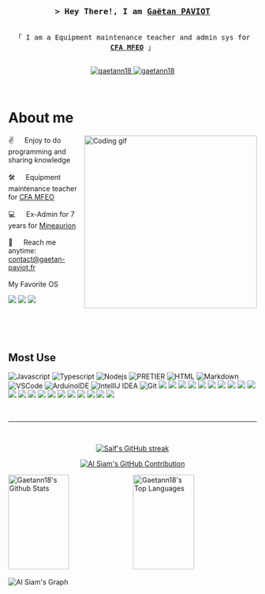 
<!-- Intro  -->
<h3 align="center">
        <samp>&gt; Hey There!, I am
                <b><a target="_blank" href="http://gaetan-paviot.fr/">Gaëtan PAVIOT</a></b>
        </samp>
</h3>


<p align="center"> 
  <samp>
    <br>
    「 I am a Equipment maintenance teacher and admin sys for <b><a target="_blank" href="http://cfa-mfeo.fr">CFA MFEO</a></b></b> 」
    <br>
    <br>
  </samp>
</p>

<p align="center">
 <a href="http://gaetan-paviot.fr/" target="blank">
  <img src="https://img.shields.io/badge/Website-DC143C?style=for-the-badge&logo=medium&logoColor=white" alt="gaetann18" />
 </a>
 <a href="https://www.linkedin.com/in/gaetan-paviot/" target="_blank">
  <img src="https://img.shields.io/badge/LinkedIn-0077B5?style=for-the-badge&logo=linkedin&logoColor=white" alt="gaetann18"/>

  </a> 
</p>
<br />

<!-- About Section -->
 # About me
 
<p>
 <img align="right" width="350" src="https://media1.giphy.com/media/qgQUggAC3Pfv687qPC/giphy.gif" alt="Coding gif" />
  
 ✌️ &emsp; Enjoy to do programming and sharing knowledge <br/><br/>
 🛠️ &emsp; Equipment maintenance teacher for <a target="_blank" href="http://cfa-mfeo.fr">CFA MFEO</a><br/><br/>
 💻 &emsp; Ex-Admin for 7 years for <a target="_blank" href="http://mineaurion.com">Mineaurion</a><br/><br/>
 📧 &emsp; Reach me anytime: contact@gaetan-paviot.fr<br/><br/>
 My Favorite OS

![](https://img.shields.io/badge/Debian-A81D33?style=for-the-badge&logo=debian&logoColor=white)
![](https://img.shields.io/badge/iOS-000000?style=for-the-badge&logo=ios&logoColor=white)
![](https://img.shields.io/badge/WSL-0a97f5?style=for-the-badge&logo=linux&logoColor=white)
</p>

<br/>
<br/>
<br/>

## Most Use
![Javascript](https://img.shields.io/badge/Javascript-F0DB4F?style=for-the-badge&labelColor=black&logo=javascript&logoColor=F0DB4F)
![Typescript](https://img.shields.io/badge/Typescript-007acc?style=for-the-badge&labelColor=black&logo=typescript&logoColor=007acc)
![Nodejs](https://img.shields.io/badge/Nodejs-3C873A?style=for-the-badge&labelColor=black&logo=node.js&logoColor=3C873A)
![PRETIER](https://img.shields.io/badge/prettier-1A2C34?style=for-the-badge&logo=prettier&logoColor=F7BA3E)
![HTML](https://img.shields.io/badge/HTML5-E34F26?style=for-the-badge&logo=html5&logoColor=white)
![Markdown](https://img.shields.io/badge/Markdown-000000?style=for-the-badge&logo=markdown&logoColor=white)
![VSCode](https://img.shields.io/badge/Visual_Studio-0078d7?style=for-the-badge&logo=visual%20studio&logoColor=white)
![ArduinoIDE](https://img.shields.io/badge/Arduino_IDE-00979D?style=for-the-badge&logo=arduino&logoColor=white)
![IntellIJ IDEA](https://img.shields.io/badge/IntelliJ_IDEA-000000.svg?style=for-the-badge&logo=intellij-idea&logoColor=white)
![Git](https://img.shields.io/badge/Git-F05032?style=for-the-badge&logo=git&logoColor=white)
![](https://img.shields.io/badge/Azure_DevOps-0078D7?style=for-the-badge&logo=azure-devops&logoColor=white)
![](https://img.shields.io/badge/GitHub_Actions-2088FF?style=for-the-badge&logo=github-actions&logoColor=white)
![](https://img.shields.io/badge/Google_Cloud-4285F4?style=for-the-badge&logo=google-cloud&logoColor=white)
![](https://img.shields.io/badge/iCloud-3693F3?style=for-the-badge&logo=iCloud&logoColor=white)
![](https://img.shields.io/badge/MySQL-00000F?style=for-the-badge&logo=mysql&logoColor=white)
![](https://img.shields.io/badge/VMware-607078?logo=vmware&logoColor=white&style=for-the-badge)
![](https://img.shields.io/badge/microsoft%20azure-0089D6?style=for-the-badge&logo=microsoft-azure&logoColor=white)
![](https://img.shields.io/badge/Microsoft_Access-A4373A?style=for-the-badge&logo=microsoft-access&logoColor=white)
![](https://img.shields.io/badge/Microsoft_Office-D83B01?style=for-the-badge&logo=microsoft-office&logoColor=white)
![](https://img.shields.io/badge/Trello-0052CC?style=for-the-badge&logo=trello&logoColor=white)
![](https://img.shields.io/badge/Notion-000000?style=for-the-badge&logo=notion&logoColor=white)
![](https://img.shields.io/badge/Google%20Scholar-4285F4?style=for-the-badge&logo=google-scholar&logoColor=white)
![](https://img.shields.io/badge/Adobe%20Creative%20Cloud-DA1F26?style=for-the-badge&logo=Adobe%20Creative%20Cloud&logoColor=white)
![](	https://img.shields.io/badge/Canva-%2300C4CC.svg?&style=for-the-badge&logo=Canva&logoColor=white)
![](https://img.shields.io/badge/Figma-F24E1E?style=for-the-badge&logo=figma&logoColor=white)
![](https://img.shields.io/badge/Krita-203759?style=for-the-badge&logo=krita&logoColor=EEF37B)
![](https://img.shields.io/badge/-Arduino-00979D?style=for-the-badge&logo=Arduino&logoColor=white)
![](https://img.shields.io/badge/docker-%230db7ed.svg?style=for-the-badge&logo=docker&logoColor=white)
![](https://img.shields.io/badge/grafana-%23F46800.svg?style=for-the-badge&logo=grafana&logoColor=white)
![](https://img.shields.io/badge/Prometheus-E6522C?style=for-the-badge&logo=Prometheus&logoColor=white)
![](https://img.shields.io/badge/-RaspberryPi-C51A4A?style=for-the-badge&logo=Raspberry-Pi)



<br/>
<hr/>
<br/>

<p align="center">
  <a href="https://github.com/gaetann18">
    <img src="https://github-readme-streak-stats.herokuapp.com/?user=gaetann18&theme=radical&border=7F3FBF&background=0D1117" alt="Saif's GitHub streak"/>
  </a>
</p>

<p align="center">
  <a href="https://github.com/gaetann18">
    <img src="https://github-profile-summary-cards.vercel.app/api/cards/profile-details?username=gaetann18&theme=radical" alt="Al Siam's GitHub Contribution"/>
  </a>
</p>

<a> 
    <a href="https://github.com/gaetann18"><img alt="Gaetann18's Github Stats" src="https://denvercoder1-github-readme-stats.vercel.app/api?username=gaetann18&show_icons=true&count_private=true&theme=react&border_color=7F3FBF&bg_color=0D1117&title_color=F85D7F&icon_color=F8D866" height="192px" width="49.5%"/></a>
  <a href="https://github.com/gaetann18"><img alt="Gaetann18's Top Languages" src="https://denvercoder1-github-readme-stats.vercel.app/api/top-langs/?username=gaetann18&langs_count=8&layout=compact&theme=react&border_color=7F3FBF&bg_color=0D1117&title_color=F85D7F&icon_color=F8D866" height="192px" width="49.5%"/></a>
  <br/>
</a>


![Al Siam's Graph](https://github-readme-activity-graph.cyclic.app/graph?username=gaetann18&custom_title=Gaëtann18%20GitHub%20Activity%20Graph&bg_color=0D1117&color=7F3FBF&line=7F3FBF&point=7F3FBF&area_color=FFFFFF&title_color=FFFFFF&area=true)
